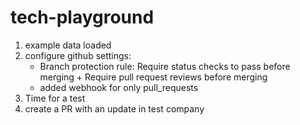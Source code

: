 # tech-playground
1. example data loaded
2. configure github settings:
    - Branch protection rule: Require status checks to pass before merging + Require pull request reviews before merging
    - added webhook for only pull_requests  
3. Time for a test
4. create a PR with an update in test company
